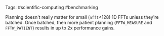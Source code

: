 Tags: #scientific-computing #benchmarking 

Planning doesn't really matter for small (`nfft`<128) 1D FFTs unless they're batched.  Once batched, then more patient planning (`FFTW_MEASURE` and `FFTW_PATIENT`) results in up to 2x performance gains.